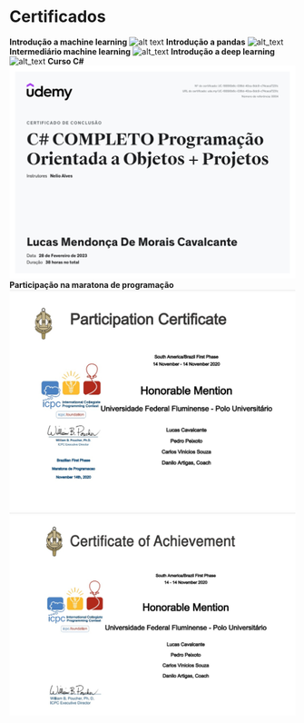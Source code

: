 # Certificados
**Introdução a machine learning**
![alt text](https://github.com/ColdmaterL/Certificados/blob/main/Lucas%20Mendon%C3%A7a%20-%20Intro%20to%20Machine%20Learning.png)
**Introdução a pandas**
![alt_text](https://github.com/ColdmaterL/Certificados/blob/main/Lucas%20Mendon%C3%A7a%20-%20Pandas.png)
**Intermediário machine learning**
![alt_text](https://github.com/ColdmaterL/Certificados/blob/main/Lucas%20Mendon%C3%A7a%20-%20Intermediate%20Machine%20Learning.png)
**Introdução a deep learning**
![alt_text](https://github.com/ColdmaterL/Certificados/blob/main/Lucas%20Mendon%C3%A7a%20-%20Intro%20to%20Deep%20Learning.png)
**Curso C#**
![alt_text](https://github.com/ColdmaterL/Certificados/blob/main/Certificado%20C%23.jpg)
**Participação na maratona de programação**
![alt_text](https://github.com/ColdmaterL/Certificados/blob/main/Certificado%20Maratona%20de%20programa%C3%A7%C3%A3o%20Honorable%20Mention.jpg)
![alt_text](https://github.com/ColdmaterL/Certificados/blob/main/Certificado%20Maratona%20de%20programa%C3%A7%C3%A3o%20Achivment.jpg)
